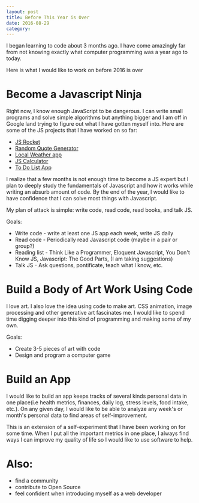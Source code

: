 ```yaml
---
layout: post
title: Before This Year is Over
date: 2016-08-29
category: 
---
```


I began learning to code about 3 months ago. I have come amazingly far from not knowing exactly what computer programming was a year ago to today. 

Here is what I would like to work on before 2016 is over

# Become a Javascript Ninja

Right now, I know enough JavaScript to be dangerous. I can write small programs and solve simple algorithms but anything bigger and I am off in Google land trying to figure out what I have gotten myself into. Here are some of the JS projects that I have worked on so far: 

* [JS Rocket](https://tanham.github.io/js-rocket/rocket.html) 
* [Random Quote Generator](http://codepen.io/tanham2122/pen/WxzBgE)
* [Local Weather app](http://codepen.io/tanham2122/pen/kXJQzK)
* [JS Calculator]()
* [To Do List App]()

I realize that a few months is not enough time to become a JS expert but I plan to deeply study the fundamentals of Javascript and how it works while writing an absurb amount of code. By the end of the year, I would like to have confidence that I can solve most things with Javascript. 

My plan of attack is simple: write code, read code, read books, and talk JS. 

Goals:
* Write code - write at least one JS app each week, write JS daily
* Read code -  Periodically read Javascript code (maybe in a pair or group?)
* Reading list - Think Like a Programmer, Eloquent Javascript, You Don't Know JS, Javascript: The Good Parts, (I am taking suggestions)
* Talk JS - Ask questions, pontificate, teach what I know, etc. 

# Build a Body of Art Work Using Code

I love art. I also love the idea using code to make art. CSS animation, image processing and other generative art fascinates me. I would like to spend time digging deeper into this kind of programming and making some of my own. 

Goals: 
* Create 3-5 pieces of art with code 
* Design and program a computer game

# Build an App

I would like to build an app keeps tracks of several kinds personal data in one place(i.e health metrics, finances, daily log, stress levels, food intake, etc.). On any given day, I would like to be able to analyze any week's or month's personal data to find areas of self-improvement.

This is an extension of a self-experiment that I have been working on for some time. When I put all the important metrics in one place, I always find ways I can improve my quality of life so I would like to use software to help. 

# Also: 

* find a community 
* contribute to Open Source 
* feel confident when introducing myself as a web developer 


